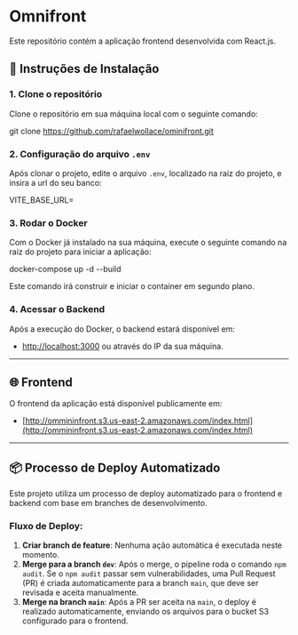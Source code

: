 # Omnifront

Este repositório contém a aplicação frontend desenvolvida com React.js.

## 🚀 Instruções de Instalação

### 1. Clone o repositório

Clone o repositório em sua máquina local com o seguinte comando:

git clone https://github.com/rafaelwollace/ominifront.git


### 2. Configuração do arquivo `.env`

Após clonar o projeto, edite o arquivo `.env`, localizado na raiz do projeto, e insira a url do seu banco:

VITE_BASE_URL=


### 3. Rodar o Docker

Com o Docker já instalado na sua máquina, execute o seguinte comando na raiz do projeto para iniciar a aplicação:

docker-compose up -d --build

Este comando irá construir e iniciar o container em segundo plano.

### 4. Acessar o Backend

Após a execução do Docker, o backend estará disponível em:

- [http://localhost:3000](http://localhost:3000) ou através do IP da sua máquina.

---

## 🌐 Frontend

O frontend da aplicação está disponível publicamente em:

- [http://ommininfront.s3.us-east-2.amazonaws.com/index.html](http://ommininfront.s3.us-east-2.amazonaws.com/index.html)

---

## 📦 Processo de Deploy Automatizado

Este projeto utiliza um processo de deploy automatizado para o frontend e backend com base em branches de desenvolvimento.

### Fluxo de Deploy:

1. **Criar branch de feature**: Nenhuma ação automática é executada neste momento.
2. **Merge para a branch `dev`**: Após o merge, o pipeline roda o comando `npm audit`. Se o `npm audit` passar sem vulnerabilidades, uma Pull Request (PR) é criada automaticamente para a branch `main`, que deve ser revisada e aceita manualmente.
3. **Merge na branch `main`**: Após a PR ser aceita na `main`, o deploy é realizado automaticamente, enviando os arquivos para o bucket S3 configurado para o frontend.
